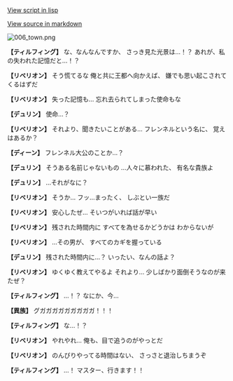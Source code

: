 [View script in lisp](../scripts/1710602.txt)

[View source in markdown](1710602.md)

![006_town.png](../images/backgrounds/006_town.png)

**【ティルフィング】**
な、なんなんですか、
さっき見た光景は…！？
あれが、私の失われた記憶だと…！？

**【リベリオン】**
そう慌てるな
俺と共に王都へ向かえば、
嫌でも思い起こされてくるはずだ

**【リベリオン】**
失った記憶も…
忘れ去られてしまった使命もな

**【デュリン】**
使命…？

**【リベリオン】**
それより、聞きたいことがある…
フレンネルという名に、
覚えはあるか？

**【ディーン】**
フレンネル大公のことか…？

**【デュリン】**
そうある名前じゃないもの
…人々に慕われた、
有名な貴族よ

**【デュリン】**
…それがなに？

**【リベリオン】**
そうか…
フッ…まったく、
しぶとい一族だ

**【リベリオン】**
安心したぜ…
そいつがいれば話が早い

**【リベリオン】**
残された時間内に
すべてを為せるかどうかは
わからないが

**【リベリオン】**
…その男が、
すべてのカギを握っている

**【デュリン】**
残された時間内に…？
いったい、なんの話よ？

**【リベリオン】**
ゆくゆく教えてやるよ
それより…
少しばかり面倒そうなのが来たぜ？

**【ティルフィング】**
…！？
なにか、今…

**【異族】**
グガガガガガガガガガ！！！

**【ティルフィング】**
な…！？

**【リベリオン】**
やれやれ…
俺も、目で追うのがやっとだ

**【リベリオン】**
のんびりやってる時間はない、
さっさと退治しちまうぞ

**【ティルフィング】**
…！
マスター、行きます！！

